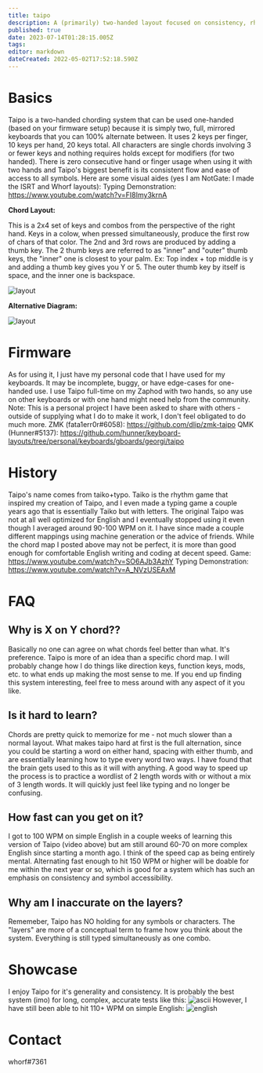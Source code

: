 ```yaml
---
title: taipo
description: A (primarily) two-handed layout focused on consistency, rhythm, and generality
published: true
date: 2023-07-14T01:28:15.005Z
tags: 
editor: markdown
dateCreated: 2022-05-02T17:52:18.590Z
---
```


# Basics
Taipo is a two-handed chording system that can be used one-handed (based on your firmware setup) because it is simply two, full, mirrored keyboards that you can 100% alternate between. It uses 2 keys per finger, 10 keys per hand, 20 keys total. All characters are single chords involving 3 or fewer keys and nothing requires holds except for modifiers (for two handed). There is zero consecutive hand or finger usage when using it with two hands and Taipo's biggest benefit is its consistent flow and ease of access to all symbols. Here are some visual aides (yes I am NotGate: I made the ISRT and Whorf layouts): 
Typing Demonstration: https://www.youtube.com/watch?v=FI8Imy3krnA

**Chord Layout:**

This is a 2x4 set of keys and combos from the perspective of the right hand.
Keys in a colow, when pressed simultaneously, produce the first row of chars of that color.
The 2nd and 3rd rows are produced by adding a thumb key. The 2 thumb keys are referred to as "inner" and "outer" thumb keys, the "inner" one is closest to your palm.
Ex: Top index + top middle is y and adding a thumb key gives you Y or 5.
The outer thumb key by itself is space, and the inner one is backspace.

![layout](https://media.discordapp.net/attachments/962807598665576478/1129222645204914196/taipo.png?width=1437&height=445)

**Alternative Diagram:**

![layout](https://media.discordapp.net/attachments/962807598665576478/1031641279521619988/Taipo_Left_Right_v2.png?width=1114&height=645)
# Firmware
As for using it, I just have my personal code that I have used for my keyboards. It may be incomplete, buggy, or have edge-cases for one-handed use. I use Taipo full-time on my Zaphod with two hands, so any use on other keyboards or with one hand might need help from the community. Note: This is a personal project I have been asked to share with others - outside of supplying what I do to make it work, I don't feel obligated to do much more.
ZMK (fata1err0r#6058): https://github.com/dlip/zmk-taipo
QMK (Hunner#5137): https://github.com/hunner/keyboard-layouts/tree/personal/keyboards/gboards/georgi/taipo

# History
Taipo's name comes from taiko+typo. Taiko is the rhythm game that inspired my creation of Taipo, and I even made a typing game a couple years ago that is essentially Taiko but with letters. The original Taipo was not at all well optimized for English and I eventually stopped using it even though I averaged around 90-100 WPM on it. I have since made a couple different mappings using machine generation or the advice of friends. While the chord map I posted above may not be perfect, it is more than good enough for comfortable English writing and coding at decent speed.
Game: https://www.youtube.com/watch?v=SO6AJb3AzhY
Typing Demonstration: https://www.youtube.com/watch?v=A_NVzUSEAxM

# FAQ 
## Why is X on Y chord??
Basically no one can agree on what chords feel better than what. It's preference. Taipo is more of an idea than a specific chord map. I will probably change how I do things like direction keys, function keys, mods, etc. to what ends up making the most sense to me. If you end up finding this system interesting, feel free to mess around with any aspect of it you like.
## Is it hard to learn?
Chords are pretty quick to memorize for me - not much slower than a normal layout. What makes taipo hard at first is the full alternation, since you could be starting a word on either hand, spacing with either thumb, and are essentially learning how to type every word two ways. I have found that the brain gets used to this as it will with anything. A good way to speed up the process is to practice a wordlist of 2 length words with or without a mix of 3 length words. It will quickly just feel like typing and no longer be confusing.
## How fast can you get on it?
I got to 100 WPM on simple English in a couple weeks of learning this version of Taipo (video above) but am still around 60-70 on more complex English since starting a month ago. I think of the speed cap as being entirely mental. Alternating fast enough to hit 150 WPM or higher will be doable for me within the next year or so, which is good for a system which has such an emphasis on consistency and symbol accessibility.
## Why am I inaccurate on the layers?
Rememeber, Taipo has NO holding for any symbols or characters. The "layers" are more of a conceptual term to frame how you think about the system. Everything is still typed simultaneously as one combo. 

# Showcase
I enjoy Taipo for it's generality and consistency. It is probably the best system (imo) for long, complex, accurate tests like this: 
![ascii](https://media.discordapp.net/attachments/962807598665576478/962899525792579594/unknown.png?width=741&height=663)
However, I have still been able to hit 110+ WPM on simple English: 
![english](https://cdn.discordapp.com/attachments/962807598665576478/966177493717483580/unknown.png)

# Contact
whorf#7361